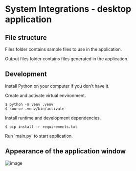 # System Integrations - desktop application

## File structure

Files folder contains sample files to use in the application.

Output files folder contains files generated in the application.

## Development

Install Python on your computer if you don't have it.

Create and activate virtual environment.

```shell
$ python -m venv .venv
$ source .venv/bin/activate
```

Install runtime and development dependencies.

```shell
$ pip install -r requirements.txt
```

Run 'main.py' to start application.

## Appearance of the application window

![image](https://github.com/KrissB99/Desktop-App-PyQt5/assets/77814273/8e75e705-0ae9-48c0-b1f1-0a794025b52d)
